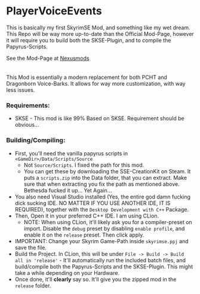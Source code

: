 # PlayerVoiceEvents

This is basically my first SkyrimSE Mod, and something like my wet dream.
This Repo will be way more up-to-date than the Official Mod-Page, however it will require you to build both the
SKSE-Plugin, and to compile the Papyrus-Scripts.

See the Mod-Page at [Nexusmods](https://www.nexusmods.com/skyrimspecialedition/mods/143616)
<br>
<br>
<br>
This Mod is essentially a modern replacement for both PCHT and Dragonborn Voice-Barks. It allows for way more
customization, with way less issues.

### Requirements:

- SKSE - This mod is like 99% Based on SKSE. Requirement should be obvious...

### Building/Compiling:

- First, you'll need the vanilla papyrus scripts in ``<GameDir>/Data/Scripts/Source``
    - Not ``Source/Scripts``. I fixed the path for this mod.
    - You can get these by downloading the SSE-CreationKit on Steam. It puts a ``scripts.zip`` into the Data folder,
      that you can extract. Make sure that when extracting you fix the path as mentioned above. Bethesda fucked it up...
      Yet Again...
- You also need Visual Studio installed (Yes, the entire god damn fucking dick sucking IDE. NO MATTER IF YOU USE ANOTHER
  IDE, IT IS REQUIRED), together with the ``Desktop Development with C++`` Package.
- Then, Open it in your preferred C++ IDE. I am using CLion.
    - NOTE: When using CLion, it'll likely ask you for a compiler-preset on import. Disable the ``debug`` preset by
      disabling ``enable profile``, and enable it on the ``release`` preset. Then click apply.
- IMPORTANT: Change your Skyrim Game-Path inside ``skyrimse.ppj`` and save the file.
- Build the Project. In CLion, this will be under ``File -> Build -> Build all in 'release'`` - It'll automatically run
  the included batch files, and build/compile both the Papyrus-Scripts and the SKSE-Plugin. This might take a while
  depending on your Hardware.
- Once done, it'll **clearly** say so. It'll give you the zipped mod in the ``release`` folder.
